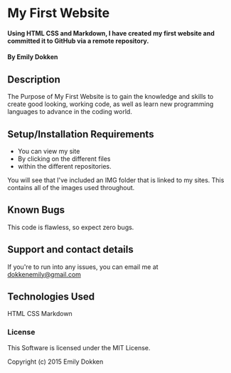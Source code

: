 # My First Website

#### Using HTML CSS and Markdown, I have created my first website and committed it to GitHub via a remote repository.

#### By Emily Dokken

## Description

The Purpose of My First Website is to gain the knowledge and skills to create good looking, working code, as well as learn new programming languages to advance in the coding world.

## Setup/Installation Requirements

* You can view my site
* By clicking on the different files
* within the different repositories.

You will see that I've included an IMG folder that is linked to my sites. This contains all of the images used throughout.

## Known Bugs

This code is flawless, so expect zero bugs.

## Support and contact details

If you're to run into any issues, you can email me at dokkenemily@gmail.com

## Technologies Used

HTML
CSS
Markdown

### License

This Software is licensed under the MIT License.

Copyright (c) 2015 Emily Dokken

